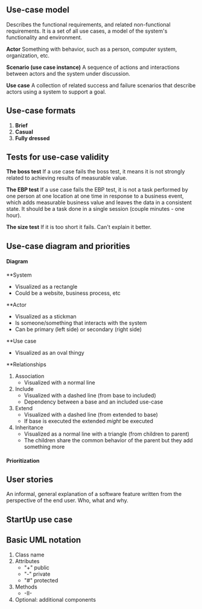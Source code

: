 ## Use-case model
Describes the functional requirements, and related non-functional requirements. It is a set of all use cases, a model of the system's functionality and environment.

**Actor**
Something with behavior, such as a person, computer system, organization, etc.

**Scenario (use case instance)**
A sequence of actions and interactions between actors and the system under discussion.

**Use case**
A collection of related success and failure scenarios that describe actors using a system to support a goal.
 
## Use-case formats

1. **Brief**
2. **Casual**
3. **Fully dressed**

## Tests for use-case validity
**The boss test**
If a use case fails the boss test, it means it is not strongly related to achieving results of measurable value.

**The EBP test**
If a use case fails the EBP test, it is not a task performed by one person at one location at one time in response to a business event, which adds measurable business value and leaves the data in a consistent state. It should be a task done in a single session (couple minutes - one hour).

**The size test**
If it is too short it fails. Can't explain it better.

## Use-case diagram and priorities
#### Diagram
**System
- Visualized as a rectangle
- Could be a website, business process, etc

**Actor
- Visualized as a stickman
- Is someone/something that interacts with the system
- Can be primary (left side) or secondary (right side)

**Use case
- Visualized as an oval thingy

**Relationships
1. Association
	- Visualized with a normal line
2. Include
	- Visualized with a dashed line (from base to included)
	- Dependency between a base and an included use-case
3. Extend
	- Visualized with a dashed line (from extended to base)
	- If base is executed the extended *might* be executed
4. Inheritance
	- Visualized as a normal line with a triangle (from children to parent)
	- The children share the common behavior of the parent but they add something more

#### Prioritization

## User stories
An informal, general explanation of a software feature written from the perspective of the end user. Who, what and why.

## StartUp use case

## Basic UML notation
1. Class name
2. Attributes
	- "+" public
	- "-" private
	- "#" protected
3. Methods
	- -II-
1. Optional: additional components